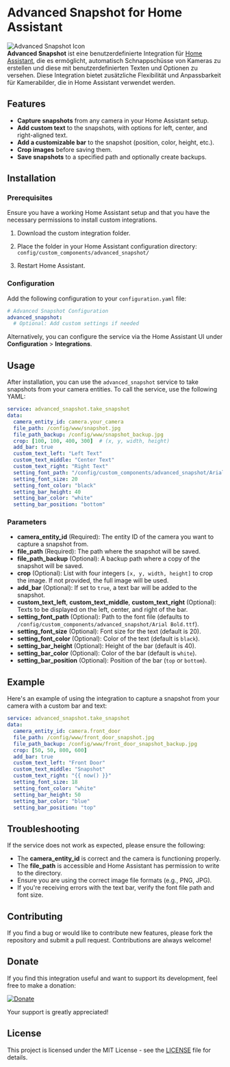 
# Advanced Snapshot for Home Assistant

![Advanced Snapshot Icon](https://img.icons8.com/ios/452/camera.png)  
**Advanced Snapshot** ist eine benutzerdefinierte Integration für [Home Assistant](https://www.home-assistant.io/), die es ermöglicht, automatisch Schnappschüsse von Kameras zu erstellen und diese mit benutzerdefinierten Texten und Optionen zu versehen. Diese Integration bietet zusätzliche Flexibilität und Anpassbarkeit für Kamerabilder, die in Home Assistant verwendet werden.

## Features

- **Capture snapshots** from any camera in your Home Assistant setup.
- **Add custom text** to the snapshots, with options for left, center, and right-aligned text.
- **Add a customizable bar** to the snapshot (position, color, height, etc.).
- **Crop images** before saving them.
- **Save snapshots** to a specified path and optionally create backups.

## Installation

### Prerequisites

Ensure you have a working Home Assistant setup and that you have the necessary permissions to install custom integrations.

1. Download the custom integration folder.
2. Place the folder in your Home Assistant configuration directory:  
   `config/custom_components/advanced_snapshot/`

3. Restart Home Assistant.

### Configuration

Add the following configuration to your `configuration.yaml` file:

```yaml
# Advanced Snapshot Configuration
advanced_snapshot:
  # Optional: Add custom settings if needed
```

Alternatively, you can configure the service via the Home Assistant UI under **Configuration** > **Integrations**.

## Usage

After installation, you can use the `advanced_snapshot` service to take snapshots from your camera entities. To call the service, use the following YAML:

```yaml
service: advanced_snapshot.take_snapshot
data:
  camera_entity_id: camera.your_camera
  file_path: /config/www/snapshot.jpg
  file_path_backup: /config/www/snapshot_backup.jpg
  crop: [100, 100, 400, 300]  # (x, y, width, height)
  add_bar: true
  custom_text_left: "Left Text"
  custom_text_middle: "Center Text"
  custom_text_right: "Right Text"
  setting_font_path: "/config/custom_components/advanced_snapshot/Arial Bold.ttf"
  setting_font_size: 20
  setting_font_color: "black"
  setting_bar_height: 40
  setting_bar_color: "white"
  setting_bar_position: "bottom"
```

### Parameters

- **camera_entity_id** (Required): The entity ID of the camera you want to capture a snapshot from.
- **file_path** (Required): The path where the snapshot will be saved.
- **file_path_backup** (Optional): A backup path where a copy of the snapshot will be saved.
- **crop** (Optional): List with four integers `[x, y, width, height]` to crop the image. If not provided, the full image will be used.
- **add_bar** (Optional): If set to `true`, a text bar will be added to the snapshot.
- **custom_text_left**, **custom_text_middle**, **custom_text_right** (Optional): Texts to be displayed on the left, center, and right of the bar.
- **setting_font_path** (Optional): Path to the font file (defaults to `/config/custom_components/advanced_snapshot/Arial Bold.ttf`).
- **setting_font_size** (Optional): Font size for the text (default is 20).
- **setting_font_color** (Optional): Color of the text (default is `black`).
- **setting_bar_height** (Optional): Height of the bar (default is 40).
- **setting_bar_color** (Optional): Color of the bar (default is `white`).
- **setting_bar_position** (Optional): Position of the bar (`top` or `bottom`).

## Example

Here's an example of using the integration to capture a snapshot from your camera with a custom bar and text:

```yaml
service: advanced_snapshot.take_snapshot
data:
  camera_entity_id: camera.front_door
  file_path: /config/www/front_door_snapshot.jpg
  file_path_backup: /config/www/front_door_snapshot_backup.jpg
  crop: [50, 50, 800, 600]
  add_bar: true
  custom_text_left: "Front Door"
  custom_text_middle: "Snapshot"
  custom_text_right: "{{ now() }}"
  setting_font_size: 18
  setting_font_color: "white"
  setting_bar_height: 50
  setting_bar_color: "blue"
  setting_bar_position: "top"
```

## Troubleshooting

If the service does not work as expected, please ensure the following:

- The **camera_entity_id** is correct and the camera is functioning properly.
- The **file_path** is accessible and Home Assistant has permission to write to the directory.
- Ensure you are using the correct image file formats (e.g., PNG, JPG).
- If you're receiving errors with the text bar, verify the font file path and font size.

## Contributing

If you find a bug or would like to contribute new features, please fork the repository and submit a pull request. Contributions are always welcome!

## Donate

If you find this integration useful and want to support its development, feel free to make a donation:

[![Donate](https://img.shields.io/badge/Donate-PayPal-blue)](paypal.me/PhilippArnold89)

Your support is greatly appreciated!

## License

This project is licensed under the MIT License - see the [LICENSE](LICENSE) file for details.
